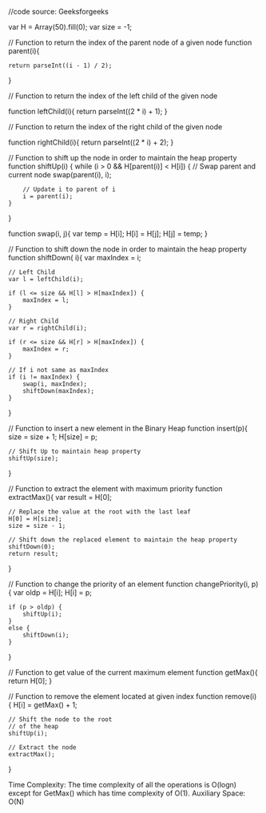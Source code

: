 //code source: Geeksforgeeks

var H = Array(50).fill(0);
var size = -1;
 
// Function to return the index of the parent node of a given node
function parent(i){

    return parseInt((i - 1) / 2);
}
 
// Function to return the index of the left child of the given node

function leftChild(i){
    return parseInt((2 * i) + 1);
}
 
// Function to return the index of the right child of the given node

function rightChild(i){
    return parseInt((2 * i) + 2);
}
 
// Function to shift up the node in order to maintain the heap property
function shiftUp(i) {
    while (i > 0 && H[parent(i)] < H[i]) {
        // Swap parent and current node
        swap(parent(i), i);
 
        // Update i to parent of i
        i = parent(i);
    }
}
 
function swap(i, j){
    var temp = H[i];
    H[i] = H[j];
    H[j] = temp;
}
 
// Function to shift down the node in order to maintain the heap property
function shiftDown( i){
    var maxIndex = i;
 
    // Left Child
    var l = leftChild(i);
 
    if (l <= size && H[l] > H[maxIndex]) {
        maxIndex = l;
    }
 
    // Right Child
    var r = rightChild(i);
 
    if (r <= size && H[r] > H[maxIndex]) {
        maxIndex = r;
    }
 
    // If i not same as maxIndex
    if (i != maxIndex) {
        swap(i, maxIndex);
        shiftDown(maxIndex);
    }
}
 
// Function to insert a new element in the Binary Heap
function insert(p){
    size = size + 1;
    H[size] = p;
 
    // Shift Up to maintain heap property
    shiftUp(size);
}
 
// Function to extract the element with maximum priority
function extractMax(){
    var result = H[0];
 
    // Replace the value at the root with the last leaf
    H[0] = H[size];
    size = size - 1;
 
    // Shift down the replaced element to maintain the heap property
    shiftDown(0);
    return result;
}
 
// Function to change the priority of an element
function changePriority(i, p){
    var oldp = H[i];
    H[i] = p;
 
    if (p > oldp) {
        shiftUp(i);
    }
    else {
        shiftDown(i);
    }
}
 
// Function to get value of the current maximum element
function getMax(){
    return H[0];
}
 
// Function to remove the element located at given index
function remove(i)
{
    H[i] = getMax() + 1;
 
    // Shift the node to the root
    // of the heap
    shiftUp(i);
 
    // Extract the node
    extractMax();
}
 
Time Complexity: The time complexity of all the operations is O(logn) except for GetMax() which has time complexity of O(1). 
Auxiliary Space: O(N)
